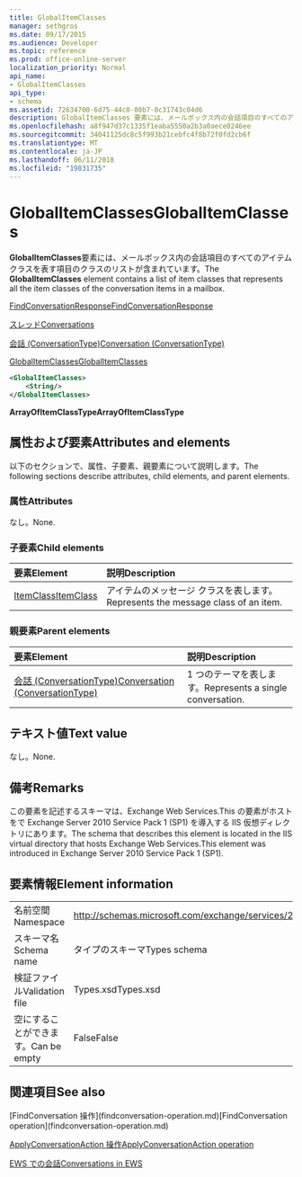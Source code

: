 ```yaml
---
title: GlobalItemClasses
manager: sethgros
ms.date: 09/17/2015
ms.audience: Developer
ms.topic: reference
ms.prod: office-online-server
localization_priority: Normal
api_name:
- GlobalItemClasses
api_type:
- schema
ms.assetid: 72634700-6d75-44c0-80b7-8c31743c04d6
description: GlobalItemClasses 要素には、メールボックス内の会話項目のすべてのアイテム クラスを表す項目のクラスのリストが含まれています。
ms.openlocfilehash: a8f947d37c1335f1eaba5550a2b3a0aece0246ee
ms.sourcegitcommit: 34041125dc8c5f993b21cebfc4f8b72f0fd2cb6f
ms.translationtype: MT
ms.contentlocale: ja-JP
ms.lasthandoff: 06/11/2018
ms.locfileid: "19831735"
---
```

# <a name="globalitemclasses"></a><span data-ttu-id="88dc0-103">GlobalItemClasses</span><span class="sxs-lookup"><span data-stu-id="88dc0-103">GlobalItemClasses</span></span>

<span data-ttu-id="88dc0-104">**GlobalItemClasses**要素には、メールボックス内の会話項目のすべてのアイテム クラスを表す項目のクラスのリストが含まれています。</span><span class="sxs-lookup"><span data-stu-id="88dc0-104">The **GlobalItemClasses** element contains a list of item classes that represents all the item classes of the conversation items in a mailbox.</span></span> 
  
[<span data-ttu-id="88dc0-105">FindConversationResponse</span><span class="sxs-lookup"><span data-stu-id="88dc0-105">FindConversationResponse</span></span>](findconversationresponse.md)
  
[<span data-ttu-id="88dc0-106">スレッド</span><span class="sxs-lookup"><span data-stu-id="88dc0-106">Conversations</span></span>](conversations-ex15websvcsotherref.md)
  
[<span data-ttu-id="88dc0-107">会話 (ConversationType)</span><span class="sxs-lookup"><span data-stu-id="88dc0-107">Conversation (ConversationType)</span></span>](conversation-conversationtype.md)
  
[<span data-ttu-id="88dc0-108">GlobalItemClasses</span><span class="sxs-lookup"><span data-stu-id="88dc0-108">GlobalItemClasses</span></span>](globalitemclasses.md)
  
```XML
<GlobalItemClasses>
    <String/>
</GlobalItemClasses>
```

 <span data-ttu-id="88dc0-109">**ArrayOfItemClassType**</span><span class="sxs-lookup"><span data-stu-id="88dc0-109">**ArrayOfItemClassType**</span></span>
## <a name="attributes-and-elements"></a><span data-ttu-id="88dc0-110">属性および要素</span><span class="sxs-lookup"><span data-stu-id="88dc0-110">Attributes and elements</span></span>

<span data-ttu-id="88dc0-111">以下のセクションで、属性、子要素、親要素について説明します。</span><span class="sxs-lookup"><span data-stu-id="88dc0-111">The following sections describe attributes, child elements, and parent elements.</span></span>
  
### <a name="attributes"></a><span data-ttu-id="88dc0-112">属性</span><span class="sxs-lookup"><span data-stu-id="88dc0-112">Attributes</span></span>

<span data-ttu-id="88dc0-113">なし。</span><span class="sxs-lookup"><span data-stu-id="88dc0-113">None.</span></span>
  
### <a name="child-elements"></a><span data-ttu-id="88dc0-114">子要素</span><span class="sxs-lookup"><span data-stu-id="88dc0-114">Child elements</span></span>

|<span data-ttu-id="88dc0-115">**要素**</span><span class="sxs-lookup"><span data-stu-id="88dc0-115">**Element**</span></span>|<span data-ttu-id="88dc0-116">**説明**</span><span class="sxs-lookup"><span data-stu-id="88dc0-116">**Description**</span></span>|
|:-----|:-----|
|[<span data-ttu-id="88dc0-117">ItemClass</span><span class="sxs-lookup"><span data-stu-id="88dc0-117">ItemClass</span></span>](itemclass.md) <br/> |<span data-ttu-id="88dc0-118">アイテムのメッセージ クラスを表します。</span><span class="sxs-lookup"><span data-stu-id="88dc0-118">Represents the message class of an item.</span></span>  <br/> |
   
### <a name="parent-elements"></a><span data-ttu-id="88dc0-119">親要素</span><span class="sxs-lookup"><span data-stu-id="88dc0-119">Parent elements</span></span>

|<span data-ttu-id="88dc0-120">**要素**</span><span class="sxs-lookup"><span data-stu-id="88dc0-120">**Element**</span></span>|<span data-ttu-id="88dc0-121">**説明**</span><span class="sxs-lookup"><span data-stu-id="88dc0-121">**Description**</span></span>|
|:-----|:-----|
|[<span data-ttu-id="88dc0-122">会話 (ConversationType)</span><span class="sxs-lookup"><span data-stu-id="88dc0-122">Conversation (ConversationType)</span></span>](conversation-conversationtype.md) <br/> |<span data-ttu-id="88dc0-123">1 つのテーマを表します。</span><span class="sxs-lookup"><span data-stu-id="88dc0-123">Represents a single conversation.</span></span>  <br/> |
   
## <a name="text-value"></a><span data-ttu-id="88dc0-124">テキスト値</span><span class="sxs-lookup"><span data-stu-id="88dc0-124">Text value</span></span>

<span data-ttu-id="88dc0-125">なし。</span><span class="sxs-lookup"><span data-stu-id="88dc0-125">None.</span></span>
  
## <a name="remarks"></a><span data-ttu-id="88dc0-126">備考</span><span class="sxs-lookup"><span data-stu-id="88dc0-126">Remarks</span></span>

<span data-ttu-id="88dc0-127">この要素を記述するスキーマは、Exchange Web Services.This の要素がホストをで Exchange Server 2010 Service Pack 1 (SP1) を導入する IIS 仮想ディレクトリにあります。</span><span class="sxs-lookup"><span data-stu-id="88dc0-127">The schema that describes this element is located in the IIS virtual directory that hosts Exchange Web Services.This element was introduced in Exchange Server 2010 Service Pack 1 (SP1).</span></span>
  
## <a name="element-information"></a><span data-ttu-id="88dc0-128">要素情報</span><span class="sxs-lookup"><span data-stu-id="88dc0-128">Element information</span></span>

|||
|:-----|:-----|
|<span data-ttu-id="88dc0-129">名前空間</span><span class="sxs-lookup"><span data-stu-id="88dc0-129">Namespace</span></span>  <br/> |http://schemas.microsoft.com/exchange/services/2006/types  <br/> |
|<span data-ttu-id="88dc0-130">スキーマ名</span><span class="sxs-lookup"><span data-stu-id="88dc0-130">Schema name</span></span>  <br/> |<span data-ttu-id="88dc0-131">タイプのスキーマ</span><span class="sxs-lookup"><span data-stu-id="88dc0-131">Types schema</span></span>  <br/> |
|<span data-ttu-id="88dc0-132">検証ファイル</span><span class="sxs-lookup"><span data-stu-id="88dc0-132">Validation file</span></span>  <br/> |<span data-ttu-id="88dc0-133">Types.xsd</span><span class="sxs-lookup"><span data-stu-id="88dc0-133">Types.xsd</span></span>  <br/> |
|<span data-ttu-id="88dc0-134">空にすることができます。</span><span class="sxs-lookup"><span data-stu-id="88dc0-134">Can be empty</span></span>  <br/> |<span data-ttu-id="88dc0-135">False</span><span class="sxs-lookup"><span data-stu-id="88dc0-135">False</span></span>  <br/> |
   
## <a name="see-also"></a><span data-ttu-id="88dc0-136">関連項目</span><span class="sxs-lookup"><span data-stu-id="88dc0-136">See also</span></span>



<span data-ttu-id="88dc0-137">
  [FindConversation 操作](findconversation-operation.md)</span><span class="sxs-lookup"><span data-stu-id="88dc0-137">[FindConversation operation](findconversation-operation.md)</span></span>
  
[<span data-ttu-id="88dc0-138">ApplyConversationAction 操作</span><span class="sxs-lookup"><span data-stu-id="88dc0-138">ApplyConversationAction operation</span></span>](applyconversationaction-operation.md)


[<span data-ttu-id="88dc0-139">EWS での会話</span><span class="sxs-lookup"><span data-stu-id="88dc0-139">Conversations in EWS</span></span>](http://msdn.microsoft.com/library/91e64629-db6c-4c94-9dcb-d386232e8467%28Office.15%29.aspx)

